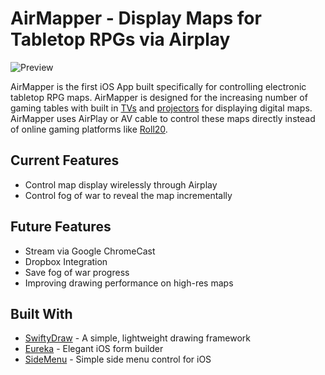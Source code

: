 # AirMapper - Display Maps for Tabletop RPGs via Airplay

![Preview](https://github.com/mjdoiron/AirMapper/blob/master/airMapperPreview.gif)

AirMapper is the first iOS App built specifically for controlling electronic tabletop RPG maps. AirMapper is designed for the increasing number of gaming tables with built in [TVs](https://s-media-cache-ak0.pinimg.com/originals/33/45/2d/33452d4a5fc152a289e1322a7a823194.jpg) and [projectors](https://imgur.com/a/2asnv) for displaying digital maps. AirMapper uses AirPlay or AV cable to control these maps directly instead of online gaming platforms like [Roll20](https://roll20.net/).

## Current Features
* Control map display wirelessly through Airplay
* Control fog of war to reveal the map incrementally

## Future Features
* Stream via Google ChromeCast
* Dropbox Integration
* Save fog of war progress
* Improving drawing performance on high-res maps

## Built With

* [SwiftyDraw](https://github.com/Awalz/SwiftyDraw) - A simple, lightweight drawing framework
* [Eureka](https://github.com/xmartlabs/Eureka) - Elegant iOS form builder
* [SideMenu](https://github.com/jonkykong/SideMenu) - Simple side menu control for iOS
